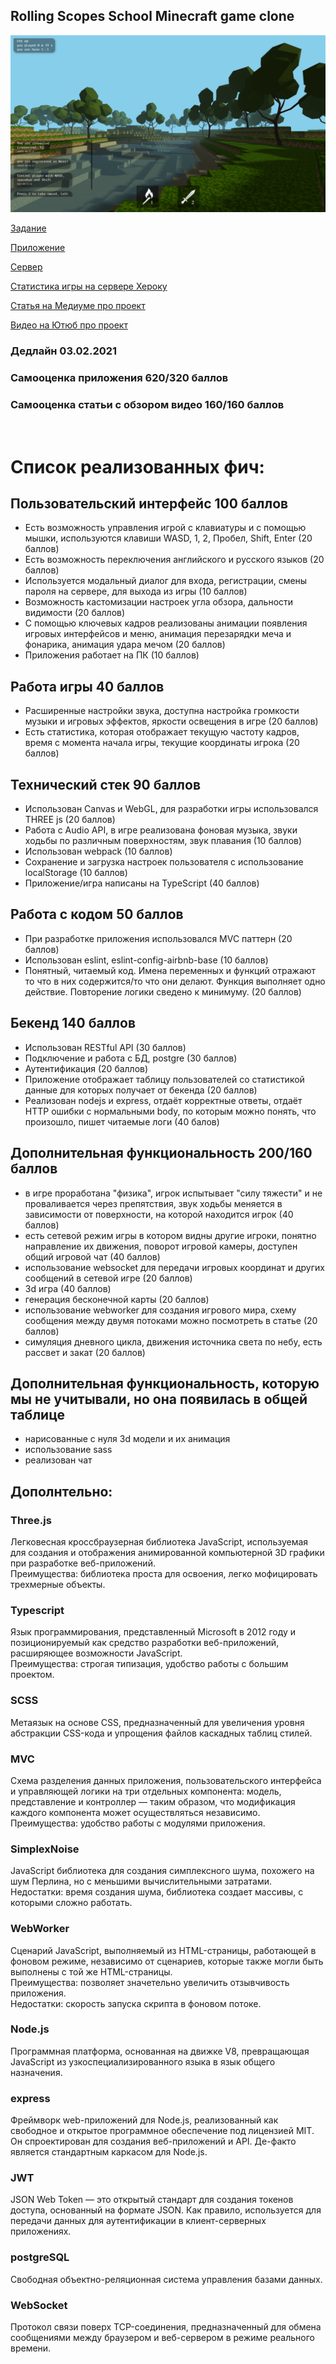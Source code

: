 ## Rolling Scopes School Minecraft game clone

![mainImage](./README_FILES/1.png)

[Задание](https://github.com/rolling-scopes-school/tasks/blob/master/tasks/rsclone/rsclone.md)

[Приложение](https://rsclone-minecraft.netlify.app)

[Сервер](https://github.com/addamsv/The-Minecraft-Game-Clone-Server)

[Статистика игры на сервере Хероку](https://rs-clone-server.herokuapp.com)

[Статья на Медиуме про проект](https://tatsmaki.medium.com/rs-school-minecraft-на-typescript-aa7f4db88bd5)

[Видео на Ютюб про проект](https://www.youtube.com/watch?v=vuykuEkxEtY)

### Дедлайн 03.02.2021

### Самооценка приложения 620/320 баллов

### Самооценка статьи с обзором видео 160/160 баллов

<br>

# Список реализованных фич:

## Пользовательский интерфейс 100 баллов

- Есть возможность управления игрой с клавиатуры и с помощью мышки, используются клавиши WASD, 1, 2, Пробел, Shift, Enter (20 баллов)
- Есть возможность переключения английского и русского языков (20 баллов)
- Используется модальный диалог для входа, регистрации, смены пароля на сервере, для выхода из игры (10 баллов)
- Возможность кастомизации настроек угла обзора, дальности видимости (20 баллов)
- С помощью ключевых кадров реализованы анимации появления игровых интерфейсов и меню, анимация перезарядки меча и фонарика, анимация удара мечом (20 баллов)
- Приложения работает на ПК (10 баллов)

## Работа игры 40 баллов

- Расширенные настройки звука, доступна настройка громкости музыки и игровых эффектов, яркости освещения в игре (20 баллов)
- Есть статистика, которая отображает текущую частоту кадров, время с момента начала игры, текущие координаты игрока (20 баллов)

## Технический стек 90 баллов

- Использован Canvas и WebGL, для разработки игры использовался THREE js (20 баллов)
- Работа с Audio API, в игре реализована фоновая музыка, звуки ходьбы по различным поверхностям, звук плавания (10 баллов)
- Использован webpack (10 баллов)
- Сохранение и загрузка настроек пользователя с использование localStorage (10 баллов)
- Приложение/игра написаны на TypeScript (40 баллов)

## Работа с кодом 50 баллов

- При разработке приложения использовался MVC паттерн (20 баллов)
- Использован eslint, eslint-config-airbnb-base (10 баллов)
- Понятный, читаемый код. Имена переменных и функций отражают то что в них содержится/то что они делают. Функция выполняет одно действие. Повторение логики сведено к минимуму. (20 баллов)

## Бекенд 140 баллов

- Использован RESTful API (30 баллов)
- Подключение и работа с БД, postgre (30 баллов)
- Аутентификация (20 баллов)
- Приложение отображает таблицу пользователей со статистикой данные для которых получает от бекенда (20 баллов)
- Реализован nodejs и express, отдаёт корректные ответы, отдаёт HTTP ошибки с нормальными body, по которым можно понять, что произошло, пишет читаемые логи (40 балов)

## Дополнительная функциональность 200/160 баллов

- в игре проработана "физика", игрок испытывает "силу тяжести" и не проваливается через препятствия, звук ходьбы меняется в зависимости от поверхности, на которой находится игрок (40 баллов)
- есть сетевой режим игры в котором видны другие игроки, понятно направление их движения, поворот игровой камеры, доступен общий игровой чат (40 баллов)
- использование websocket для передачи игровых координат и других сообщений в сетевой игре (20 баллов)
- 3d игра (40 баллов)
- генерация бесконечной карты (20 баллов)
- использование webworker для создания игрового мира, схему сообщения между двумя потоками можно посмотреть в статье (20 баллов)
- симуляция дневного цикла, движения источника света по небу, есть рассвет и закат (20 баллов)

## Дополнительная функциональность, которую мы не учитывали, но она появилась в общей таблице

- нарисованные с нуля 3d модели и их анимация
- использование sass
- реализован чат

## Дополнтельно:
### Three.js
Легковесная кроссбраузерная библиотека JavaScript, используемая для создания и отображения анимированной компьютерной 3D графики при разработке веб-приложений.  
Преимущества: библиотека проста для освоения, легко мофицировать трехмерные объекты.
### Typescript
Язык программирования, представленный Microsoft в 2012 году и позиционируемый как средство разработки веб-приложений, расширяющее возможности JavaScript.  
Преимущества: строгая типизация, удобство работы с большим проектом.
### SCSS
Метаязык на основе CSS, предназначенный для увеличения уровня абстракции CSS-кода и упрощения файлов каскадных таблиц стилей.
### MVC
Схема разделения данных приложения, пользовательского интерфейса и управляющей логики на три отдельных компонента: модель, представление и контроллер — таким образом, что модификация каждого компонента может осуществляться независимо.  
Преимущества: удобство работы с модулями приложения.
### SimplexNoise
JavaScript библиотека для создания симплексного шума, похожего на шум Перлина, но с меньшими вычислительными затратами.  
Недостатки: время создания шума, библиотека создает массивы, с которыми сложно работать.
### WebWorker
Cценарий JavaScript, выполняемый из HTML-страницы, работающей в фоновом режиме, независимо от сценариев, которые также могли быть выполнены с той же HTML-страницы.  
Преимущества: позволяет значетельно увеличить отзывчивость приложения.  
Недостатки: скорость запуска скрипта в фоновом потоке.
### Node.js
Программная платформа, основанная на движке V8, превращающая JavaScript из узкоспециализированного языка в язык общего назначения.
### express
Фреймворк web-приложений для Node.js, реализованный как свободное и открытое программное обеспечение под лицензией MIT. Он спроектирован для создания веб-приложений и API. Де-факто является стандартным каркасом для Node.js.
### JWT 
JSON Web Token — это открытый стандарт для создания токенов доступа, основанный на формате JSON. Как правило, используется для передачи данных для аутентификации в клиент-серверных приложениях.
### postgreSQL
Cвободная объектно-реляционная система управления базами данных.
### WebSocket
Протокол связи поверх TCP-соединения, предназначенный для обмена сообщениями между браузером и веб-сервером в режиме реального времени.
